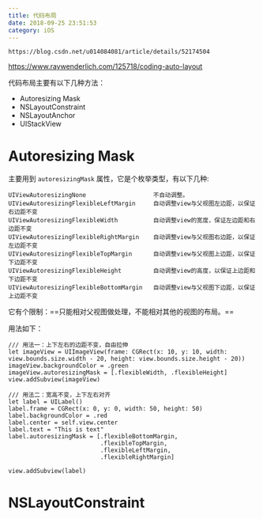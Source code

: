 ```yaml
---
title: 代码布局
date: 2018-09-25 23:51:53
category: iOS
---
```


    https://blog.csdn.net/u014084081/article/details/52174504

https://www.raywenderlich.com/125718/coding-auto-layout

代码布局主要有以下几种方法：

- Autoresizing Mask
- NSLayoutConstraint
- NSLayoutAnchor
- UIStackView

# Autoresizing Mask

主要用到 `autoresizingMask` 属性，它是个枚举类型，有以下几种:

```
UIViewAutoresizingNone                   不自动调整。
UIViewAutoresizingFlexibleLeftMargin     自动调整view与父视图左边距，以保证右边距不变
UIViewAutoresizingFlexibleWidth          自动调整view的宽度，保证左边距和右边距不变
UIViewAutoresizingFlexibleRightMargin    自动调整view与父视图右边距，以保证左边距不变
UIViewAutoresizingFlexibleTopMargin      自动调整view与父视图上边距，以保证下边距不变
UIViewAutoresizingFlexibleHeight         自动调整view的高度，以保证上边距和下边距不变
UIViewAutoresizingFlexibleBottomMargin   自动调整view与父视图下边距，以保证上边距不变
```

它有个限制：==只能相对父视图做处理，不能相对其他的视图的布局。==

用法如下：

```
/// 用法一：上下左右的边距不变，自由拉伸
let imageView = UIImageView(frame: CGRect(x: 10, y: 10, width: view.bounds.size.width - 20, height: view.bounds.size.height - 20))
imageView.backgroundColor = .green
imageView.autoresizingMask = [.flexibleWidth, .flexibleHeight]
view.addSubview(imageView)

/// 用法二：宽高不变，上下左右对齐
let label = UILabel()
label.frame = CGRect(x: 0, y: 0, width: 50, height: 50)
label.backgroundColor = .red
label.center = self.view.center
label.text = "This is text"
label.autoresizingMask = [.flexibleBottomMargin,
                          .flexibleTopMargin,
                          .flexibleLeftMargin,
                          .flexibleRightMargin]

view.addSubview(label)
```

# NSLayoutConstraint
